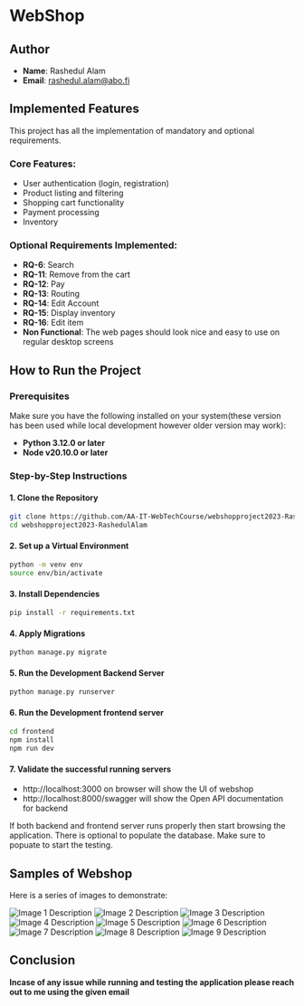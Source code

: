 # WebShop

## Author
- **Name**: Rashedul Alam
- **Email**: rashedul.alam@abo.fi

## Implemented Features
This project has all the implementation of mandatory and optional requirements.

### Core Features:
- User authentication (login, registration)
- Product listing and filtering
- Shopping cart functionality
- Payment processing
- Inventory

### Optional Requirements Implemented:
- **RQ-6**: Search
- **RQ-11**: Remove from the cart
- **RQ-12**: Pay
- **RQ-13**: Routing
- **RQ-14**: Edit Account
- **RQ-15**: Display inventory
- **RQ-16**: Edit item
- **Non Functional**: The web pages should look nice and easy to use on regular desktop screens

## How to Run the Project

### Prerequisites
Make sure you have the following installed on your system(these version has been used while local development however older version may work):
- **Python  3.12.0 or later**
- **Node v20.10.0 or later**

### Step-by-Step Instructions

#### 1. Clone the Repository
```bash
git clone https://github.com/AA-IT-WebTechCourse/webshopproject2023-RashedulAlam
cd webshopproject2023-RashedulAlam
```
#### 2. Set up a Virtual Environment
```bash
python -m venv env
source env/bin/activate
```
#### 3. Install Dependencies
```bash
pip install -r requirements.txt
```

#### 4. Apply Migrations
```bash
python manage.py migrate
```
#### 5. Run the Development Backend Server
```bash
python manage.py runserver
```
#### 6. Run the Development frontend server
```bash
cd frontend
npm install
npm run dev
```
#### 7. Validate the successful running servers 
- http://localhost:3000 on browser will show the UI of webshop 
- http://localhost:8000/swagger will show the Open API documentation for backend

If both backend and frontend server runs properly then start browsing the application. There is optional to populate the database. Make sure to popuate to start the testing. 

## Samples of Webshop

Here is a series of images to demonstrate:

![Image 1 Description](./demos/landing-page.png)
![Image 2 Description](./demos/swagger.png)
![Image 3 Description](./demos/account.png)
![Image 4 Description](./demos/database-seed.png)
![Image 5 Description](./demos/inventory-1.png)
![Image 6 Description](./demos/inventory-2.png)
![Image 7 Description](./demos/inventory-3.png)
![Image 8 Description](./demos/purchase-summary.png)
![Image 9 Description](./demos/validation-error.png)


## Conclusion

**Incase of any issue while running and testing the application please reach out to me using the given email**
